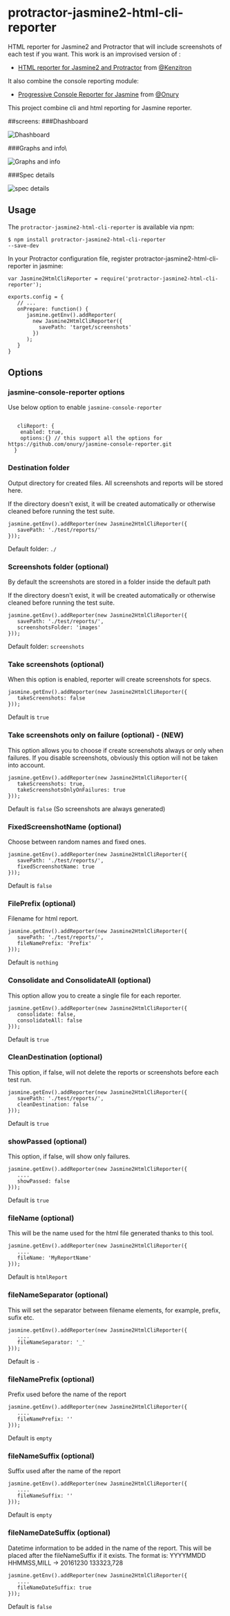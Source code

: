 # protractor-jasmine2-html-cli-reporter


HTML reporter for Jasmine2 and Protractor that will include screenshots of each test if you want.
This work is an improvised version of :
* [HTML reporter for Jasmine2 and Protractor](https://github.com/Kenzitron/protractor-jasmine2-html-reporter) from [@Kenzitron](https://github.com/Kenzitron) 


It also combine the console reporting module: 

* [Progressive Console Reporter for Jasmine](https://github.com/onury/jasmine-console-reporter.git) from [@Onury](https://github.com/Onury)

This project combine cli and html reporting for Jasmine reporter. 

##screens:
###Dhashboard

![Dhashboard](sample-screen/dashboard.png)

###Graphs and info\

![Graphs and info](sample-screen/Graphs-and-info.png)

###Spec details

![spec details](sample-screen/spec-details.png)

## Usage
The <code>protractor-jasmine2-html-cli-reporter</code> is available via npm:

<code>$ npm install protractor-jasmine2-html-cli-reporter --save-dev</code>

In your Protractor configuration file, register protractor-jasmine2-html-cli-reporter in jasmine:

<pre><code>var Jasmine2HtmlCliReporter = require('protractor-jasmine2-html-cli-reporter');

exports.config = {
   // ...
   onPrepare: function() {
      jasmine.getEnv().addReporter(
        new Jasmine2HtmlCliReporter({
          savePath: 'target/screenshots'
        })
      );
   }
}</code></pre>

## Options

### jasmine-console-reporter options
Use below option to enable <code>jasmine-console-reporter</code>
<pre><code>
   cliReport: {
    enabled: true,
    options:{} // this support all the options for https://github.com/onury/jasmine-console-reporter.git
  }
</code></pre>

### Destination folder

Output directory for created files. All screenshots and reports will be stored here.

If the directory doesn't exist, it will be created automatically or otherwise cleaned before running the test suite.

<pre><code>jasmine.getEnv().addReporter(new Jasmine2HtmlCliReporter({
   savePath: './test/reports/'
}));</code></pre>

Default folder: <code>./</code>

### Screenshots folder (optional)

By default the screenshots are stored in a folder inside the default path

If the directory doesn't exist, it will be created automatically or otherwise cleaned before running the test suite.

<pre><code>jasmine.getEnv().addReporter(new Jasmine2HtmlCliReporter({
   savePath: './test/reports/',
   screenshotsFolder: 'images'
}));</code></pre>

Default folder: <code>screenshots</code>

### Take screenshots (optional)

When this option is enabled, reporter will create screenshots for specs.

<pre><code>jasmine.getEnv().addReporter(new Jasmine2HtmlCliReporter({
   takeScreenshots: false
}));</code></pre>

Default is <code>true</code>

### Take screenshots only on failure (optional) - (NEW)

This option allows you to choose if create screenshots always or only when failures.
If you disable screenshots, obviously this option will not be taken into account.

<pre><code>jasmine.getEnv().addReporter(new Jasmine2HtmlCliReporter({
   takeScreenshots: true,
   takeScreenshotsOnlyOnFailures: true
}));</code></pre>

Default is <code>false</code> (So screenshots are always generated)


### FixedScreenshotName (optional)

Choose between random names and fixed ones.

<pre><code>jasmine.getEnv().addReporter(new Jasmine2HtmlCliReporter({
   savePath: './test/reports/',
   fixedScreenshotName: true
}));</code></pre>

Default is <code>false</code>


### FilePrefix (optional)

Filename for html report.

<pre><code>jasmine.getEnv().addReporter(new Jasmine2HtmlCliReporter({
   savePath: './test/reports/',
   fileNamePrefix: 'Prefix'
}));</code></pre>

Default is <code>nothing</code>

### Consolidate and ConsolidateAll (optional)

This option allow you to create a single file for each reporter.

<pre><code>jasmine.getEnv().addReporter(new Jasmine2HtmlCliReporter({
   consolidate: false,
   consolidateAll: false
}));</code></pre>

Default is <code>true</code>

### CleanDestination (optional)

This option, if false, will not delete the reports or screenshots before each test run. 

<pre><code>jasmine.getEnv().addReporter(new Jasmine2HtmlCliReporter({
   savePath: './test/reports/',
   cleanDestination: false
}));</code></pre>

Default is <code>true</code>

### showPassed (optional)

This option, if false, will show only failures. 

<pre><code>jasmine.getEnv().addReporter(new Jasmine2HtmlCliReporter({
   ....
   showPassed: false
}));</code></pre>

Default is <code>true</code>

### fileName (optional)

This will be the name used for the html file generated thanks to this tool.

<pre><code>jasmine.getEnv().addReporter(new Jasmine2HtmlCliReporter({
   ....
   fileName: 'MyReportName'
}));</code></pre>

Default is <code>htmlReport</code>

### fileNameSeparator (optional)

This will set the separator between filename elements, for example, prefix, sufix etc.

<pre><code>jasmine.getEnv().addReporter(new Jasmine2HtmlCliReporter({
   ....
   fileNameSeparator: '_'
}));</code></pre>

Default is <code>-</code>

### fileNamePrefix (optional)

Prefix used before the name of the report

<pre><code>jasmine.getEnv().addReporter(new Jasmine2HtmlCliReporter({
   ....
   fileNamePrefix: ''
}));</code></pre>

Default is <code>empty</code>

### fileNameSuffix (optional)

Suffix used after the name of the report

<pre><code>jasmine.getEnv().addReporter(new Jasmine2HtmlCliReporter({
   ....
   fileNameSuffix: ''
}));</code></pre>

Default is <code>empty</code>

### fileNameDateSuffix (optional)

Datetime information to be added in the name of the report. This will be placed after the fileNameSuffix if it exists.
The format is: YYYYMMDD HHMMSS,MILL -> 20161230 133323,728

<pre><code>jasmine.getEnv().addReporter(new Jasmine2HtmlCliReporter({
   ....
   fileNameDateSuffix: true
}));</code></pre>

Default is <code>false</code>
